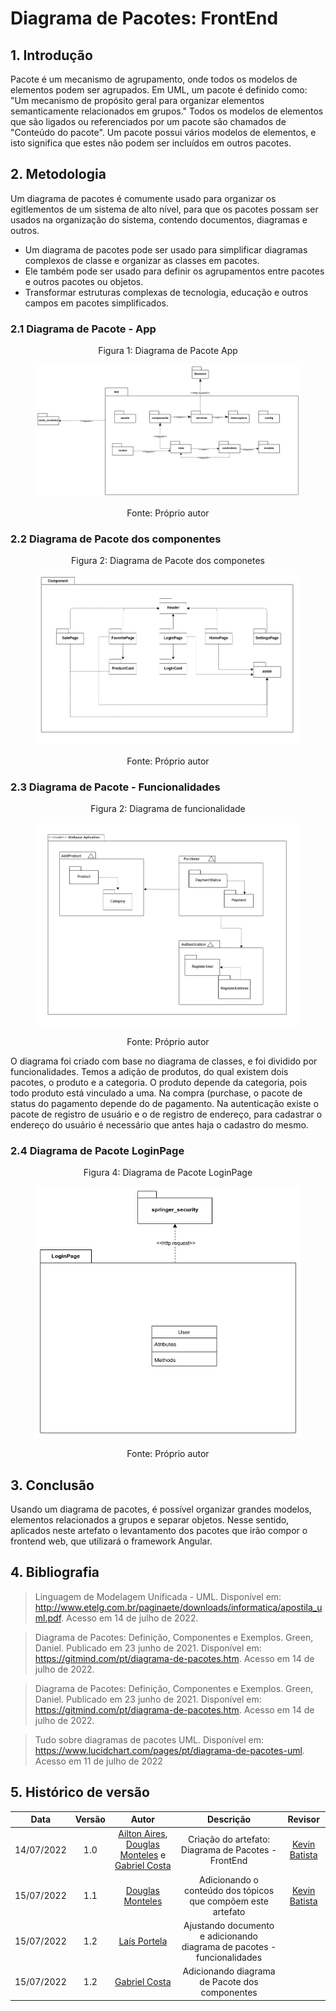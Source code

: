# Diagrama de Pacotes: FrontEnd

## 1. Introdução
Pacote é um mecanismo de agrupamento, onde todos os modelos de elementos podem ser
agrupados. Em UML, um pacote é definido como: "Um mecanismo de propósito geral para organizar elementos semanticamente relacionados em grupos." Todos os modelos de elementos que são ligados ou referenciados por um pacote são chamados de "Conteúdo do pacote". Um pacote possui vários modelos de elementos, e isto significa que estes não podem ser incluídos em outros pacotes.

## 2. Metodologia
Um diagrama de pacotes é comumente usado para organizar os egitlementos de um sistema de alto nível, para que os pacotes possam ser usados ​​na organização do sistema, contendo documentos, diagramas e outros.

- Um diagrama de pacotes pode ser usado para simplificar diagramas complexos de classe e organizar as classes em pacotes.
- Ele também pode ser usado para definir os agrupamentos entre pacotes e outros pacotes ou objetos.
- Transformar estruturas complexas de tecnologia, educação e outros campos em pacotes simplificados.

### 2.1 Diagrama de Pacote - App

<figure>
  <figcaption style="text-align: center !important">
    Figura 1: Diagrama de Pacote App
  </figcaption>

  ![Diagrama de Pacote App](../img/Diagramas/diagrama_pacotes_app.png)

  <figcaption style="text-align: center !important">
    Fonte: Próprio autor
  </figcaption>
</figure>


### 2.2 Diagrama de Pacote dos componentes

<figure>
  <figcaption style="text-align: center !important">
    Figura 2: Diagrama de Pacote dos componetes
  </figcaption>

  ![Diagrama de Pacote dos Componentes](../img/Diagramas/Diagrama_de_pacote_componentes.png)

  <figcaption style="text-align: center !important">
    Fonte: Próprio autor
  </figcaption>
</figure>

### 2.3 Diagrama de Pacote - Funcionalidades

<figure>
  <figcaption style="text-align: center !important">
    Figura 2: Diagrama de funcionalidade
  </figcaption>

  ![Diagrama X](../img/Diagramas/diagrama-pacote-funcoes.png)

  <figcaption style="text-align: center !important">
    Fonte: Próprio autor
  </figcaption>
</figure>

O diagrama foi criado com base no diagrama de classes, e foi dividido por funcionalidades. Temos a adição de produtos, do qual existem dois pacotes, o produto e a categoria. O produto depende da categoria, pois todo produto está vinculado a uma. Na compra (purchase, o pacote de status do pagamento depende do de pagamento. Na autenticação existe o pacote de registro de usuário e o de registro de endereço, para cadastrar o endereço do usuário é necessário que antes haja o cadastro do mesmo.

### 2.4 Diagrama de Pacote LoginPage

<figure>
  <figcaption style="text-align: center !important">
    Figura 4: Diagrama de Pacote LoginPage
  </figcaption>

  ![Diagrama X](../img/Diagramas/diagrama_pacotes_login_page.png)

  <figcaption style="text-align: center !important">
    Fonte: Próprio autor
  </figcaption>
</figure>

## 3. Conclusão
Usando um diagrama de pacotes, é possível organizar grandes modelos, elementos relacionados a grupos e separar objetos. Nesse sentido, aplicados neste artefato o levantamento dos pacotes que irão compor o frontend web, que utilizará o framework Angular. 

## 4. Bibliografia

> Linguagem de Modelagem Unificada - UML. Disponível em: <http://www.etelg.com.br/paginaete/downloads/informatica/apostila_uml.pdf>. Acesso em 14 de julho de 2022.

> Diagrama de Pacotes: Definição, Componentes e Exemplos. Green, Daniel. Publicado em 23 junho de 2021. Disponível em: <https://gitmind.com/pt/diagrama-de-pacotes.htm>. Acesso em 14 de julho de 2022.

> Diagrama de Pacotes: Definição, Componentes e Exemplos. Green, Daniel. Publicado em 23 junho de 2021. Disponível em: <https://gitmind.com/pt/diagrama-de-pacotes.htm>. Acesso em 14 de julho de 2022.

>Tudo sobre diagramas de pacotes UML. Disponível em: <https://www.lucidchart.com/pages/pt/diagrama-de-pacotes-uml>. Acesso em 11 de julho de 2022

## 5. Histórico de versão
| Data | Versão | Autor | Descrição | Revisor |
| :-: | :-: | :-: | :-: | :-: |
| 14/07/2022 | 1.0 | [Ailton Aires](https://github.com/ailtonaires), [Douglas Monteles](https://github.com/DouglasMonteles) e [Gabriel Costa](https://github.com/GabrielCostaDeOliveira) | Criação do artefato: Diagrama de Pacotes - FrontEnd | [Kevin Batista](https://github.com/k3vin-batista) |
| 15/07/2022 | 1.1 | [Douglas Monteles](https://github.com/DouglasMonteles) | Adicionando o conteúdo dos tópicos que compõem este artefato  | [Kevin Batista](https://github.com/k3vin-batista) |
|15/07/2022|1.2| [Laís Portela](https://github.com/laispa)|Ajustando documento e adicionando diagrama de pacotes - funcionalidades| 
| 15/07/2022 | 1.2 | [Gabriel Costa](https://github.com/GabrielCostaDeOliveira) | Adicionando diagrama de Pacote dos componentes  | |

